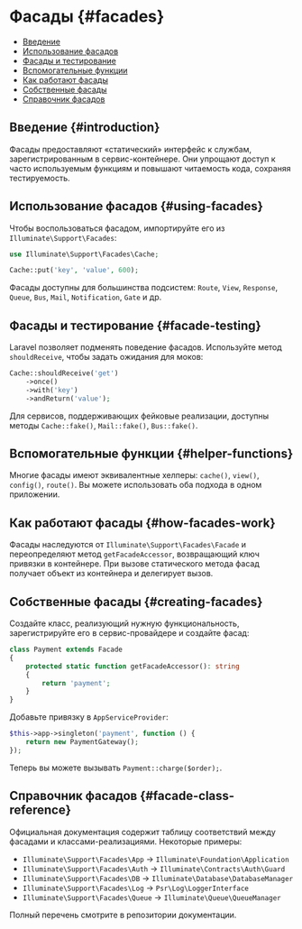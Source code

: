 # Фасады {#facades}

- [Введение](#introduction)
- [Использование фасадов](#using-facades)
- [Фасады и тестирование](#facade-testing)
- [Вспомогательные функции](#helper-functions)
- [Как работают фасады](#how-facades-work)
- [Собственные фасады](#creating-facades)
- [Справочник фасадов](#facade-class-reference)

## Введение {#introduction}

Фасады предоставляют «статический» интерфейс к службам, зарегистрированным в сервис-контейнере. Они упрощают доступ к часто
используемым функциям и повышают читаемость кода, сохраняя тестируемость.

## Использование фасадов {#using-facades}

Чтобы воспользоваться фасадом, импортируйте его из `Illuminate\Support\Facades`:

```php
use Illuminate\Support\Facades\Cache;

Cache::put('key', 'value', 600);
```

Фасады доступны для большинства подсистем: `Route`, `View`, `Response`, `Queue`, `Bus`, `Mail`, `Notification`, `Gate` и др.

## Фасады и тестирование {#facade-testing}

Laravel позволяет подменять поведение фасадов. Используйте метод `shouldReceive`, чтобы задать ожидания для моков:

```php
Cache::shouldReceive('get')
    ->once()
    ->with('key')
    ->andReturn('value');
```

Для сервисов, поддерживающих фейковые реализации, доступны методы `Cache::fake()`, `Mail::fake()`, `Bus::fake()`.

## Вспомогательные функции {#helper-functions}

Многие фасады имеют эквивалентные хелперы: `cache()`, `view()`, `config()`, `route()`. Вы можете использовать оба подхода в
одном приложении.

## Как работают фасады {#how-facades-work}

Фасады наследуются от `Illuminate\Support\Facades\Facade` и переопределяют метод `getFacadeAccessor`, возвращающий ключ привязки
в контейнере. При вызове статического метода фасад получает объект из контейнера и делегирует вызов.

## Собственные фасады {#creating-facades}

Создайте класс, реализующий нужную функциональность, зарегистрируйте его в сервис-провайдере и создайте фасад:

```php
class Payment extends Facade
{
    protected static function getFacadeAccessor(): string
    {
        return 'payment';
    }
}
```

Добавьте привязку в `AppServiceProvider`:

```php
$this->app->singleton('payment', function () {
    return new PaymentGateway();
});
```

Теперь вы можете вызывать `Payment::charge($order);`.

## Справочник фасадов {#facade-class-reference}

Официальная документация содержит таблицу соответствий между фасадами и классами-реализациями. Некоторые примеры:

- `Illuminate\Support\Facades\App` → `Illuminate\Foundation\Application`
- `Illuminate\Support\Facades\Auth` → `Illuminate\Contracts\Auth\Guard`
- `Illuminate\Support\Facades\DB` → `Illuminate\Database\DatabaseManager`
- `Illuminate\Support\Facades\Log` → `Psr\Log\LoggerInterface`
- `Illuminate\Support\Facades\Queue` → `Illuminate\Queue\QueueManager`

Полный перечень смотрите в репозитории документации.
